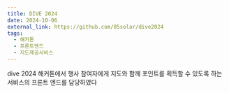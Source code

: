 ```yaml
---
title: DIVE 2024
date: 2024-10-06
external_link: https://github.com/05solar/dive2024
tags:
  - 해커톤
  - 프론트엔드
  - 지도제공서비스
---
```


dive 2024 해커톤에서 행사 참여자에게 지도와 함께 포인트를 획득할 수 있도록 하는 서비스의 프론트 엔드를 담당하였다

<!--more-->

